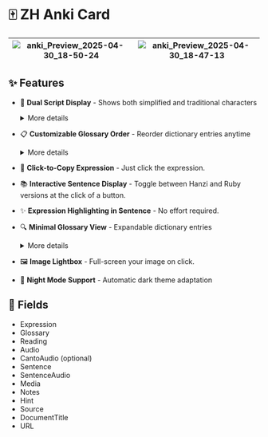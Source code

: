 # 🀄 ZH Anki Card

| ![anki_Preview_2025-04-30_18-50-24](https://github.com/user-attachments/assets/648b2d93-e89d-41c1-bd18-3f87c93c0d0b) | ![anki_Preview_2025-04-30_18-47-13](https://github.com/user-attachments/assets/27728e63-63b6-496b-9191-949e0744871b) |
| :------------------------------------------------------------------------------------------------------------------: | :------------------------------------------------------------------------------------------------------------------: |

## ✨ Features

- 🔄 **Dual Script Display** - Shows both simplified and traditional characters
  <details>
    <summary>More details</summary>
    
    If you have [CC-CEDICT](https://github.com/MarvNC/cc-cedict-yomitan/) in [Yomitan](https://yomitan.wiki/), the script parses the dictionary and shows both simplified and traditional characters in a random order on both front and back of the card.
  </details>

- 📋 **Customizable Glossary Order** - Reorder dictionary entries anytime
  <details>
    <summary>More details</summary>
    
    - Modify the `GLOSSARY_ORDER` variable on the back of the card to customize ordering
    - Array uses Regex to match dictionary names
    - Bolded dictionary names (primary definitions) appear first - just press `Ctrl + B` in the Anki editor
  </details>

- 📝 **Click-to-Copy Expression** - Just click the expression.

- 📚 **Interactive Sentence Display** - Toggle between Hanzi and Ruby versions
  at the click of a button.

- ✨ **Expression Highlighting in Sentence** - No effort required.

- 🔍 **Minimal Glossary View** - Expandable dictionary entries
  <details>
    <summary>More details</summary>
    
    Initially shows only the first dictionary entry to reduce clutter. Click the header to expand and view all entries.
  </details>

- 🖼️ **Image Lightbox** - Full-screen your image on click.

- 🌙 **Night Mode Support** - Automatic dark theme adaptation

## 📝 Fields

- Expression
- Glossary
- Reading
- Audio
- CantoAudio (optional)
- Sentence
- SentenceAudio
- Media
- Notes
- Hint
- Source
- DocumentTitle
- URL
